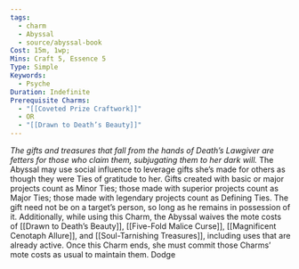 ```yaml
---
tags:
  - charm
  - Abyssal
  - source/abyssal-book
Cost: 15m, 1wp;
Mins: Craft 5, Essence 5
Type: Simple
Keywords:
  - Psyche
Duration: Indefinite
Prerequisite Charms:
  - "[[Coveted Prize Craftwork]]"
  - OR
  - "[[Drawn to Death’s Beauty]]"
---
```

*The gifts and treasures that fall from the hands of Death’s Lawgiver are fetters for those who claim them, subjugating them to her dark will.*
The Abyssal may use social influence to leverage gifts she’s made for others as though they were Ties of gratitude to her. Gifts created with basic or major projects count as Minor Ties; those made with superior projects count as Major Ties; those made with legendary projects count as Defining Ties. The gift need not be on a target’s person, so long as he remains in possession of it.
Additionally, while using this Charm, the Abyssal waives the mote costs of [[Drawn to Death’s Beauty]], [[Five-Fold Malice Curse]], [[Magnificent Cenotaph Allure]], and [[Soul-Tarnishing Treasures]], including uses that are already active. Once this Charm ends, she must commit those Charms’ mote costs as usual to maintain them.
Dodge